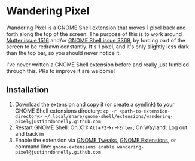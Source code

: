 # Wandering Pixel
Wandering Pixel is a GNOME Shell extension that moves 1 pixel back and forth along the top of the screen. The purpose of this is to work around [Mutter issue 1516](https://gitlab.gnome.org/GNOME/mutter/-/issues/1516) and/or [GNOME Shell issue 3369](https://gitlab.gnome.org/GNOME/gnome-shell/-/issues/3369), by forcing part of the screen to be redrawn constantly. It's 1 pixel, and it's only slightly less dark than the top bar, so you should never notice it.

I've never written a GNOME Shell extension before and really just fumbled through this. PRs to improve it are welcome!

## Installation
1. Download the extension and copy it (or create a symlink) to your GNOME Shell extensions directory: `cp -r <path-to-extension-directory> ~/.local/share/gnome-shell/extensions/wandering-pixel@justinrdonnelly.github.com`
2. Restart GNOME Shell: On X11: `Alt`+`F2`&rarr;`r`&rarr;`Enter`; On Wayland: Log out and back in
3. Enable the extension via [GNOME Tweaks](https://wiki.gnome.org/Apps/Tweaks), [GNOME Extensions](https://gitlab.gnome.org/GNOME/gnome-shell/-/tree/master/subprojects/extensions-app), or command line: `gnome-extensions enable wandering-pixel@justinrdonnelly.github.com`
